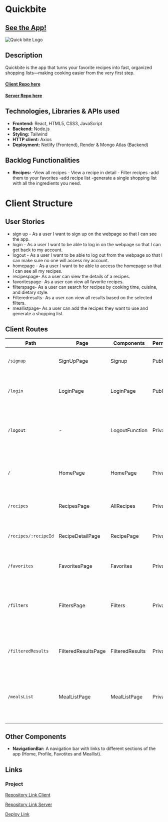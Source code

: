 # Quickbite

## [See the App!](https://lexi-words.netlify.app)

![Quick bite Logo](./src/assets/imagenes/quick.png)

## Description

Quickbite is the app that turns your favorite recipes into fast, organized shopping lists—making cooking easier from the very first step.

#### [Client Repo here](https://github.com/somorales/quickbite-frontend)

#### [Server Repo here](https://github.com/somorales/quickbite-backend)

## Technologies, Libraries & APIs used

- **Frontend:** React, HTML5, CSS3, JavaScript
- **Backend:** Node.js
- **Styling:** Tailwind
- **HTTP client:** Axios
- **Deployment:** Netlify (Frontend), Render & Mongo Atlas (Backend)

## Backlog Functionalities

- **Recipes:** -View all recipes - View a recipe in detail - Filter recipes -add them to your favorites -add recipe list -generate a single shopping list with all the ingredients you need.

# Client Structure

## User Stories

- sign up - As a user I want to sign up on the webpage so that I can see the app.
- login - As a user I want to be able to log in on the webpage so that I can get back to my account.
- logout - As a user I want to be able to log out from the webpage so that I can make sure no one will access my account.
- homepage - As a user I want to be able to access the homepage so that I can see all my recipes.
- recipespage- As a user can view the details of a recipes.
- favoritespage- As a user can view all favorite recipes.
- filterspage- As a user can search for recipes by cooking time, cuisine, and dietary style.
- Filteredresults- As a user can view all results based on the selected filters.
- meallistpage- As a user can add the recipes they want to use and generate a shopping list.

## Client Routes

| Path                 | Page                | Components      | Permissions | Behavior                                                                |
| -------------------- | ------------------- | --------------- | ----------- | ----------------------------------------------------------------------- |
| `/signup`            | SignUpPage          | Signup          | Public      | Allows users to create an account.                                      |
| `/login`             | LoginPage           | LoginPage       | Public      | Allows users to log in to their account.                                |
| `/logout`            | -                   | LogoutFunction  | Private     | Logs out the user and redirects to the login page.                      |
| `/`                  | HomePage            | HomePage        | Private     | Displays the homepage with a list of all user recipes.                  |
| `/recipes`           | RecipesPage         | AllRecipes      | Private     | Displays a list of all available recipes.                               |
| `/recipes/:recipeId` | RecipeDetailPage    | RecipePage      | Private     | Displays the details of a specific recipe.                              |
| `/favorites`         | FavoritesPage       | Favorites       | Private     | Displays all favorite recipes of the user.                              |
| `/filters`           | FiltersPage         | Filters         | Private     | Allows users to search for recipes by cooking time, cuisine, and style. |
| `/filteredResults`   | FilteredResultsPage | FilteredResults | Private     | Displays all recipes matching the selected filters.                     |
| `/mealsList`         | MealListPage        | MealListPage    | Private     | Allows users to plan meals and generate a shopping list.                |

## Other Components

- **NavigationBar:** A navigation bar with links to different sections of the app (Home, Profile, Favotites and Meallist).

## Links

### Project

[Repository Link Client](https://github.com/somorales/quickbite-frontend)

[Repository Link Server](https://github.com/somorales/quickbite-backend)

[Deploy Link](https://lexi-words.netlify.app/)
